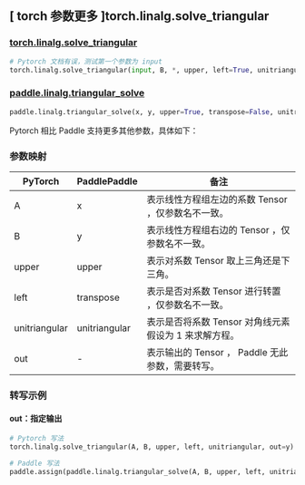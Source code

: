## [ torch 参数更多 ]torch.linalg.solve_triangular

### [torch.linalg.solve_triangular](https://pytorch.org/docs/stable/generated/torch.linalg.solve_triangular.html?highlight=torch+linalg+solve_triangular#torch.linalg.solve_triangular)

```python
# Pytorch 文档有误，测试第一个参数为 input
torch.linalg.solve_triangular(input, B, *, upper, left=True, unitriangular=False, out=None)
```

### [paddle.linalg.triangular_solve](https://www.paddlepaddle.org.cn/documentation/docs/zh/develop/api/paddle/linalg/triangular_solve_cn.html)

```python
paddle.linalg.triangular_solve(x, y, upper=True, transpose=False, unitriangular=False, name=None)
```

Pytorch 相比 Paddle 支持更多其他参数，具体如下：

### 参数映射

| PyTorch                             | PaddlePaddle | 备注                                                                    |
| ----------------------------------- | ------------ | ----------------------------------------------------------------------- |
| A     | x           | 表示线性方程组左边的系数 Tensor ，仅参数名不一致。                         |
| B     | y           | 表示线性方程组右边的 Tensor ，仅参数名不一致。                         |
| upper       | upper        | 表示对系数 Tensor 取上三角还是下三角。                           |
| left     | transpose           | 表示是否对系数 Tensor 进行转置 ，仅参数名不一致。                         |
| unitriangular     | unitriangular           | 表示是否将系数 Tensor 对角线元素假设为 1 来求解方程。                         |
| out           | -      | 表示输出的 Tensor ， Paddle 无此参数，需要转写。         |

###  转写示例
#### out：指定输出
```python
# Pytorch 写法
torch.linalg.solve_triangular(A, B, upper, left, unitriangular, out=y)

# Paddle 写法
paddle.assign(paddle.linalg.triangular_solve(A, B, upper, left, unitriangular) , y)
```

